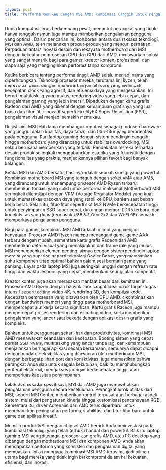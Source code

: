 ```yaml
---
layout: post
title: "Performa Memukau dengan MSI AMD: Kombinasi Canggih untuk Pengalaman Digital Optimal"
---
```


Dunia komputasi terus berkembang pesat, menuntut perangkat yang tidak hanya tangguh namun juga mampu memberikan pengalaman pengguna yang optimal. Dalam pencarian ini, kolaborasi antara dua raksasa teknologi, MSI dan AMD, telah melahirkan produk-produk yang mencuri perhatian. Perpaduan antara inovasi desain dan rekayasa motherboard dari MSI dengan kekuatan pemrosesan CPU dan GPU dari AMD, menawarkan solusi yang sangat menarik bagi para gamer, kreator konten, profesional, dan siapa saja yang menginginkan performa tanpa kompromi.

Ketika berbicara tentang performa tinggi, AMD selalu menjadi nama yang diperhitungkan. Teknologi prosesor mereka, terutama lini Ryzen, telah merevolusi pasar dengan menawarkan jumlah core yang melimpah, kecepatan clock yang agresif, dan efisiensi daya yang mengesankan. Ini berarti multitasking yang mulus, rendering video yang lebih cepat, dan pengalaman gaming yang lebih imersif. Dipadukan dengan kartu grafis Radeon dari AMD, yang dikenal dengan kemampuan grafisnya yang luar biasa dan fitur-fitur inovatif seperti FidelityFX Super Resolution (FSR), pengalaman visual menjadi semakin memukau.

Di sisi lain, MSI telah lama membangun reputasi sebagai produsen hardware yang unggul dalam kualitas, daya tahan, dan fitur-fitur yang berorientasi pada pengguna. Dari laptop gaming dengan sistem pendingin canggih hingga motherboard yang dirancang untuk stabilitas overclocking, MSI selalu berusaha memberikan yang terbaik. Pendekatan mereka terhadap desain produk seringkali menggabungkan estetika yang futuristik dengan fungsionalitas yang praktis, menjadikannya pilihan favorit bagi banyak kalangan.

Ketika MSI dan AMD bersatu, hasilnya adalah sebuah sinergi yang powerful. Kombinasi motherboard MSI yang tangguh dengan soket AM4 atau AM5, yang dirancang untuk menampung prosesor AMD Ryzen terbaru, memberikan fondasi yang solid untuk performa maksimal. Motherboard MSI seringkali dilengkapi dengan VRM (Voltage Regulator Module) yang kuat untuk memastikan pasokan daya yang stabil ke CPU, bahkan saat beban kerja berat. Selain itu, fitur-fitur seperti slot M.2 NVMe berkecepatan tinggi untuk penyimpanan SSD super cepat, dukungan memori DDR5 terbaru, dan konektivitas yang luas (termasuk USB 3.2 Gen 2x2 dan Wi-Fi 6E) semakin memperkaya pengalaman pengguna.

Bagi para gamer, kombinasi MSI AMD adalah mimpi yang menjadi kenyataan. Prosesor AMD Ryzen mampu menangani game-game AAA terbaru dengan mudah, sementara kartu grafis Radeon dari AMD memberikan detail visual yang menakjubkan dan frame rate yang mulus. MSI menambahkan elemen penting lainnya dengan sistem pendingin laptop mereka yang superior, seperti teknologi Cooler Boost, yang memastikan suhu komponen tetap optimal bahkan dalam sesi bermain game yang panjang. Layar pada laptop MSI juga seringkali unggul dengan refresh rate tinggi dan waktu respons yang cepat, memberikan keunggulan kompetitif.

Kreator konten juga akan merasakan manfaat besar dari kemitraan ini. Prosesor AMD Ryzen dengan banyak core sangat ideal untuk tugas-tugas intensif seperti editing video 4K, rendering 3D, dan kompilasi kode. Kecepatan pemrosesan yang ditawarkan oleh CPU AMD, dikombinasikan dengan bandwidth memori yang tinggi pada motherboard MSI, mempercepat alur kerja secara signifikan. Kartu grafis Radeon juga mampu mempercepat proses rendering dan encoding video, serta memberikan pengalaman yang lancar saat bekerja dengan aplikasi desain grafis yang kompleks.

Bahkan untuk penggunaan sehari-hari dan produktivitas, kombinasi MSI AMD menawarkan keandalan dan kecepatan. Booting sistem yang cepat berkat SSD NVMe, multitasking yang lancar tanpa lag, dan kemampuan menjalankan berbagai aplikasi secara bersamaan, semuanya dapat dicapai dengan mudah. Fleksibilitas yang ditawarkan oleh motherboard MSI, dengan berbagai pilihan port dan konektivitas, juga memastikan bahwa perangkat Anda siap untuk segala kebutuhan, baik itu menghubungkan periferal eksternal, mengakses jaringan berkecepatan tinggi, atau memperluas kapasitas penyimpanan.

Lebih dari sekadar spesifikasi, MSI dan AMD juga memperhatikan pengalaman pengguna secara keseluruhan. Perangkat lunak utilitas dari MSI, seperti MSI Center, memberikan kontrol terpusat atas berbagai aspek sistem, mulai dari pengaturan kinerja hingga kustomisasi pencahayaan RGB. Sementara itu, driver Adrenalin dari AMD terus diperbarui untuk menghadirkan peningkatan performa, stabilitas, dan fitur-fitur baru untuk game dan aplikasi kreatif.

Memilih produk MSI dengan chipset AMD berarti Anda berinvestasi pada kombinasi teknologi yang telah terbukti handal dan powerful. Baik itu laptop gaming MSI yang ditenagai prosesor dan grafis AMD, atau PC desktop yang dibangun dengan motherboard MSI dan komponen AMD, Anda akan mendapatkan performa yang konsisten dan pengalaman digital yang memuaskan. Inilah mengapa kombinasi MSI AMD terus menjadi pilihan utama bagi mereka yang tidak ingin berkompromi dalam hal kekuatan, efisiensi, dan inovasi.
